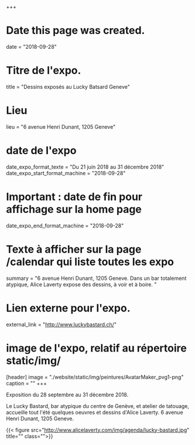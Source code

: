 +++
# Date this page was created.
date = "2018-09-28"
# Titre de l'expo.
title = "Dessins exposés au Lucky Batsard Geneve"
# Lieu
lieu = "6 avenue Henri Dunant, 1205 Geneve"
# date de l'expo
date_expo_format_texte = "Du 21 juin 2018 au 31 décembre 2018"
date_expo_start_format_machine = "2018-09-28"
# Important : date de fin pour affichage sur la home page
date_expo_end_format_machine = "2018-09-28"
# Texte à afficher sur la page /calendar qui liste toutes les expo
summary = "6 avenue Henri Dunant, 1205 Geneve. Dans un bar totalement atypique, Alice Laverty expose des dessins, à voir et à boire. "
# Lien externe pour l'expo.
external_link = "http://www.luckybastard.ch/"
# image de l'expo, relatif au répertoire static/img/
[header]
image = "./website/static/img/peintures/AvatarMaker_pvg1-png"
caption = ""
+++

Exposition du 28 septembre au 31 décembre 2018.

Le Lucky Bastard, bar atypique du centre de Genève, et atelier de tatouage, accueille tout l'été quelques oeuvres et dessins d'Alice Laverty.
6 avenue Henri Dunant, 1205 Geneve.

{{< figure src="http://www.alicelaverty.com/img/agenda/lucky-bastard.jpg" title="" class="">}}

